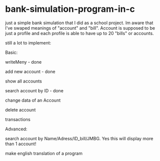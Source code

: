 # bank-simulation-program-in-c
just a simple bank simulation that I did as a school project.
Im aware that I've swaped meanings of "account" and "bill". Account is supposed to be just a profile and each profile is able to have up to
20 "bills" or accounts.

still a lot to implement:


Basic:

writeMeny - done

add new account - done

show all accounts

search account by ID - done

change data of an Account

delete account

transactions


Advanced:

search account by Name/Adress/ID_bill/JMBG.  Yes this will display more than 1 account!

make english translation of a program
